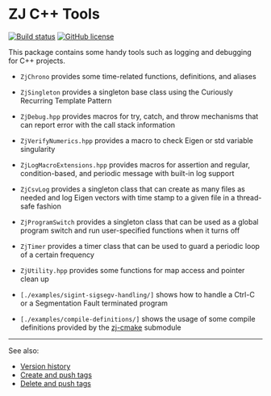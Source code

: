 # ZJ C++ Tools

<!-- https://docs.github.com/en/actions/monitoring-and-troubleshooting-workflows/adding-a-workflow-status-badge -->
[![Build status](https://github.com/zongyaojin/zj-base/actions/workflows/c-cpp.yml/badge.svg)](https://github.com/zongyaojin/zj-base/actions/workflows/c-cpp.yml)
[![GitHub license](https://img.shields.io/badge/license-Apache--2.0-blue.svg)](https://github.com/zongyaojin/zj-base/blob/main/LICENSE)

This package contains some handy tools such as logging and debugging for C++ projects.

- `ZjChrono` provides some time-related functions, definitions, and aliases
- `ZjSingleton` provides a singleton base class using the Curiously Recurring Template Pattern

- `ZjDebug.hpp` provides macros for try, catch, and throw mechanisms that can report error with the call stack information
- `ZjVerifyNumerics.hpp` provides a macro to check Eigen or std variable singularity
- `ZjLogMacroExtensions.hpp` provides macros for assertion and regular, condition-based, and periodic message with built-in log support

- `ZjCsvLog` provides a singleton class that can create as many files as needed and log Eigen vectors with time stamp to a given file in a thread-safe fashion
- `ZjProgramSwitch` provides a singleton class that can be used as a global program switch and run user-specified functions when it turns off
- `ZjTimer` provides a timer class that can be used to guard a periodic loop of a certain frequency
- `ZjUtility.hpp` provides some functions for map access and pointer clean up

- `[./examples/sigint-sigsegv-handling/]` shows how to handle a Ctrl-C or a Segmentation Fault terminated program
- `[./examples/compile-definitions/]` shows the usage of some compile definitions provided by the [zj-cmake](https://github.com/zongyaojin/zj-cmake/tree/main) submodule

---

See also:

- [Version history](./version-history.md)
- [Create and push tags](https://stackoverflow.com/a/18223354)
- [Delete and push tags](https://stackoverflow.com/a/5480292)
